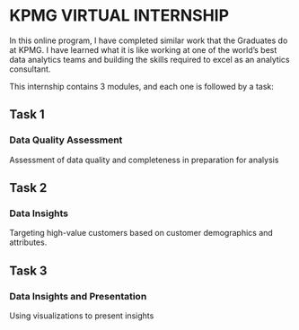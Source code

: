 # KPMG VIRTUAL INTERNSHIP
In this online program, I have completed similar work that the Graduates do at KPMG. I have learned what it is like working at one of the world’s best data analytics teams and building the skills required to excel as an analytics consultant.

This internship contains 3 modules, and each one is followed by a task:

## Task 1
### Data Quality Assessment
Assessment of data quality and completeness in preparation for analysis

## Task 2
### Data Insights
Targeting high-value customers based on customer demographics and attributes.


## Task 3
### Data Insights and Presentation
Using visualizations to present insights
